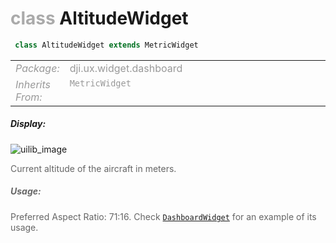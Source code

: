 <div class="article"><h1 ><font color="#AAA">class </font>AltitudeWidget</h1></div>

~~~java
 class AltitudeWidget extends MetricWidget 
~~~

<html><table class="table-supportedby"><tr valign="top"><td width=15%><font color="#999"><i>Package:</i></td><td width=85%><font color="#999">dji.ux.widget.dashboard</td></tr><tr valign="top"><td width=15%><font color="#999"><i>Inherits From:</i></td><td width=85%><font color="#999"><code>MetricWidget</code></td></tr></table></html>



##### Display:

![uilib_image](/assets/ALTITUDE.gif)<br style="clear:both" />

<font color="#666">Current altitude of the aircraft in meters.



##### Usage:



<font color="#666">Preferred Aspect Ratio: 71:16. Check <code><a href="/Widgets/DUXDashboardWidget.html#duxdashboardwidget">DashboardWidget</a></code> for an example of its usage.


